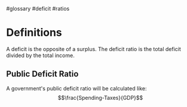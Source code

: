 #glossary #deficit #ratios
# Definitions
A deficit is the opposite of a surplus. The deficit ratio is the total deficit divided by the total income.
## Public Deficit Ratio
A government's public deficit ratio will be calculated like: $$\frac{Spending-Taxes}{GDP}$$